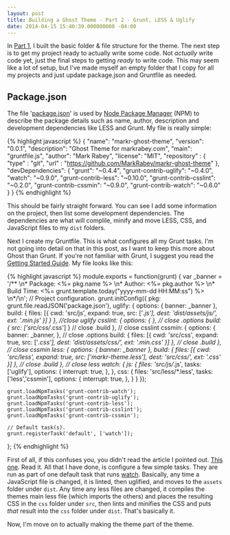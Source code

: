 ```yaml
---
layout: post
title: Building a Ghost Theme - Part 2 - Grunt, LESS & Uglify
date: 2014-04-15 15:40:39.000000000 -04:00
---
```

In [Part 1](/blog/2014/04/15/building-a-ghost-theme-part-1/), I built the basic folder & file structure for the theme. The next step is to get my project ready to actually write some code. Not _actually_ write code yet, just the final steps to getting _ready_ to write code. This may seem like a lot of setup, but I've made myself an empty folder that I copy for all my projects and just update package.json and Gruntfile as needed.


## Package.json
The file '[package.json](https://www.npmjs.org/doc/json.html)' is used by [Node Package Manager](https://www.npmjs.org/) (NPM) to describe the package details such as name, author, description and development dependencies like LESS and Grunt. My file is really simple:

{% highlight javascript %}
{
  "name": "markr-ghost-theme",
  "version": "0.0.1",
  "description": "Ghost Theme for markrabey.com",
  "main": "gruntfile.js",
  "author": "Mark Rabey",
  "license": "MIT",
  "repository" : {
    "type" : "git",
    "url" : "https://github.com/MarkRabey/markr-ghost-theme"
  },
  "devDependencies": {
    "grunt": "~0.4.4",
    "grunt-contrib-uglify": "~0.4.0",
    "watch": "~0.9.0",
    "grunt-contrib-less": "~0.10.0",
    "grunt-contrib-csslint": "~0.2.0",
    "grunt-contrib-cssmin": "~0.9.0",
    "grunt-contrib-watch": "~0.6.0"
  }
}
{% endhighlight %}

This should be fairly straight forward. You can see I add some information on the project, then list some development dependencies. The dependencies are what will complile, minify and move LESS, CSS, and JavaScript files to my `dist` folders.

Next I create my Gruntfile. This is what configures all my Grunt tasks. I'm not going into detail on that in this post, as I want to keep this more about Ghost than Grunt. If you're not familiar with Grunt, I suggest you read the [Getting Started Guide](http://gruntjs.com/getting-started). My file looks like this:


{% highlight javascript %}
module.exports = function(grunt) {
    var _banner = '/** \n* Package: <%= pkg.name %> \n* Author: <%= pkg.author %> \n* Build Time: <%= grunt.template.today("yyyy-mm-dd HH:MM:ss") %>  \n*/\n';
    // Project configuration.
    grunt.initConfig({
        pkg: grunt.file.readJSON('package.json'),
        uglify: {
            options: {
                banner: _banner
            },
            build: {
                files: [{
                    cwd: 'src/js',
                    expand: true,
                    src: ['*.js'],
                    dest: 'dist/assets/js/',
                    ext: '.min.js'
                }]
            }
        }, //close uglify
        csslint: {
            options: {
            }, // close .options
            build: {
                src: ['src/css/*.css']
            } // close .build
        }, // close csslint
        cssmin: {
            options: {
                banner: _banner,
            }, // close .options
            build: {
                files: [{
                    cwd: 'src/css',
                    expand: true,
                    src: ['*.css'],
                    dest: 'dist/assets/css/',
                    ext: '.min.css'
                }]
            }, // close .build
        }, // close cssmin
        less: {
            options: {
                banner: _banner
            },
            build: {
                files: [{
                    cwd: 'src/less',
                    expand: true,
                    src: ['markr-theme.less'],
                    dest: 'src/css/',
                    ext: '.css'
                }]
            }, // close .build
        }, // close less
        watch: {
            js: {
                files: 'src/js/*.js',
                tasks: ['uglify'],
                options: {
                    interrupt: true,
                },
            },
            css: {
                files: 'src/less/*.less',
                tasks: ['less','cssmin'],
                options: {
                    interrupt: true,
                },
            }
        }
    });

    grunt.loadNpmTasks('grunt-contrib-watch');
    grunt.loadNpmTasks('grunt-contrib-uglify');
    grunt.loadNpmTasks('grunt-contrib-less');
    grunt.loadNpmTasks('grunt-contrib-csslint');
    grunt.loadNpmTasks('grunt-contrib-cssmin');

    // Default task(s).
    grunt.registerTask('default', ['watch']);
};
{% endhighlight %}

First of all, if this confuses you, you didn't read the article I pointed out. [This one](http://gruntjs.com/getting-started). Read it. All that I have done, is configure a few simple tasks. They are run as part of one default task that runs [watch](https://github.com/gruntjs/grunt-contrib-watch). Basically, any time a JavaScript file is changed, it is linted, then uglified, and moves to the `assets` folder under `dist`. Any time any less files are changed, it compiles the themes main less file (which imports the others) and places the resulting CSS in the `css` folder under `src`, then lints and minifies the CSS and puts _that_ result into the `css` folder under `dist`. That's basically it.

Now, I'm move on to actually making the theme part of the theme.
